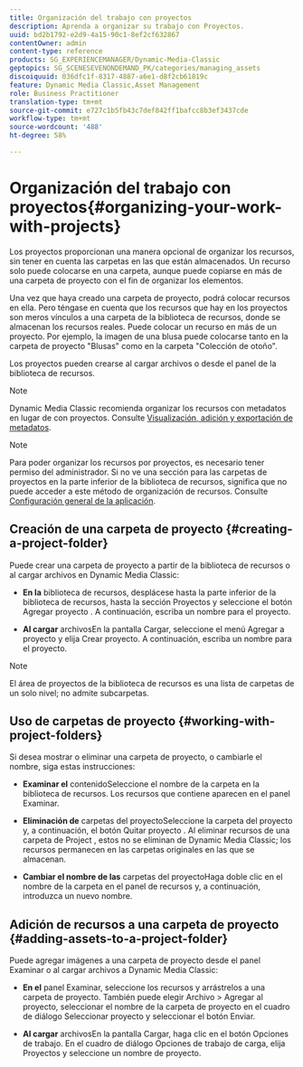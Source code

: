 ```yaml
---
title: Organización del trabajo con proyectos
description: Aprenda a organizar su trabajo con Proyectos.
uuid: bd2b1792-e2d9-4a15-90c1-8ef2cf632867
contentOwner: admin
content-type: reference
products: SG_EXPERIENCEMANAGER/Dynamic-Media-Classic
geptopics: SG_SCENESEVENONDEMAND_PK/categories/managing_assets
discoiquuid: 036dfc1f-8317-4887-a6e1-d8f2cb61819c
feature: Dynamic Media Classic,Asset Management
role: Business Practitioner
translation-type: tm+mt
source-git-commit: e727c1b5fb43c7def842ff1bafcc8b3ef3437cde
workflow-type: tm+mt
source-wordcount: '488'
ht-degree: 58%

---
```



# Organización del trabajo con proyectos{#organizing-your-work-with-projects}

Los proyectos proporcionan una manera opcional de organizar los recursos, sin tener en cuenta las carpetas en las que están almacenados. Un recurso solo puede colocarse en una carpeta, aunque puede copiarse en más de una carpeta de proyecto con el fin de organizar los elementos.

Una vez que haya creado una carpeta de proyecto, podrá colocar recursos en ella. Pero téngase en cuenta que los recursos que hay en los proyectos son meros vínculos a una carpeta de la biblioteca de recursos, donde se almacenan los recursos reales. Puede colocar un recurso en más de un proyecto. Por ejemplo, la imagen de una blusa puede colocarse tanto en la carpeta de proyecto &quot;Blusas&quot; como en la carpeta &quot;Colección de otoño&quot;.

Los proyectos pueden crearse al cargar archivos o desde el panel de la biblioteca de recursos.

>[!NOTE]
>
>Dynamic Media Classic recomienda organizar los recursos con metadatos en lugar de con proyectos. Consulte [Visualización, adición y exportación de metadatos](viewing-adding-exporting-metadata.md).

>[!NOTE]
>
>Para poder organizar los recursos por proyectos, es necesario tener permiso del administrador. Si no ve una sección para las carpetas de proyectos en la parte inferior de la biblioteca de recursos, significa que no puede acceder a este método de organización de recursos. Consulte [Configuración general de la aplicación](application-setup.md#general-settings).

## Creación de una carpeta de proyecto  {#creating-a-project-folder}

Puede crear una carpeta de proyecto a partir de la biblioteca de recursos o al cargar archivos en Dynamic Media Classic:

* **En la**
biblioteca de recursos, desplácese hasta la parte inferior de la biblioteca de recursos, hasta la sección Proyectos y seleccione el botón Agregar proyecto . A continuación, escriba un nombre para el proyecto.

* **Al cargar**
archivosEn la pantalla Cargar, seleccione el menú Agregar a proyecto y elija Crear proyecto. A continuación, escriba un nombre para el proyecto.

>[!NOTE]
>
>El área de proyectos de la biblioteca de recursos es una lista de carpetas de un solo nivel; no admite subcarpetas.

## Uso de carpetas de proyecto  {#working-with-project-folders}

Si desea mostrar o eliminar una carpeta de proyecto, o cambiarle el nombre, siga estas instrucciones:

* **Examinar el**
contenidoSeleccione el nombre de la carpeta en la biblioteca de recursos. Los recursos que contiene aparecen en el panel Examinar.

* **Eliminación de**
carpetas del proyectoSeleccione la carpeta del proyecto y, a continuación, el botón Quitar proyecto . Al eliminar recursos de una carpeta de Project , estos no se eliminan de Dynamic Media Classic; los recursos permanecen en las carpetas originales en las que se almacenan.

* **Cambiar el nombre de las**
carpetas del proyectoHaga doble clic en el nombre de la carpeta en el panel de recursos y, a continuación, introduzca un nuevo nombre.

## Adición de recursos a una carpeta de proyecto {#adding-assets-to-a-project-folder}

Puede agregar imágenes a una carpeta de proyecto desde el panel Examinar o al cargar archivos a Dynamic Media Classic:

* **En el**
panel Examinar, seleccione los recursos y arrástrelos a una carpeta de proyecto. También puede elegir Archivo > Agregar al proyecto, seleccionar el nombre de la carpeta de proyecto en el cuadro de diálogo Seleccionar proyecto y seleccionar el botón Enviar.

* **Al cargar**
archivosEn la pantalla Cargar, haga clic en el botón Opciones de trabajo. En el cuadro de diálogo Opciones de trabajo de carga, elija Proyectos y seleccione un nombre de proyecto.

